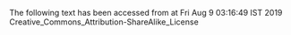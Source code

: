 The following text has been accessed from at Fri Aug 9 03:16:49 IST 2019
Creative_Commons_Attribution-ShareAlike_License

